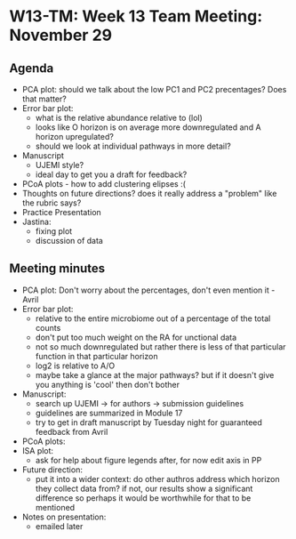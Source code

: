 # W13-TM: Week 13 Team Meeting: November 29

## Agenda

* PCA plot: should we talk about the low PC1 and PC2 precentages? Does that matter?
* Error bar plot:
  * what is the relative abundance relative to (lol)
  * looks like O horizon is on average more downregulated and A horizon upregulated?
  * should we look at individual pathways in more detail?
* Manuscript
  * UJEMI style?
  * ideal day to get you a draft for feedback?
* PCoA plots - how to add clustering elipses :(
* Thoughts on future directions? does it really address a "problem" like the rubric says?
* Practice Presentation
* Jastina: 
  * fixing plot
  * discussion of data

## Meeting minutes
* PCA plot: Don't worry about the percentages, don't even mention it - Avril
* Error bar plot:
  * relative to the entire microbiome out of a percentage of the total counts
  * don't put too much weight on the RA for unctional data
  * not so much downregulated but rather there is less of that particular function in that particular horizon
  * log2 is relative to A/O
  * maybe take a glance at the major pathways? but if it doesn't give you anything is 'cool' then don't bother
* Manuscript:
  * search up UJEMI -> for authors -> submission guidelines
  * guidelines are summarized in Module 17
  * try to get in draft manuscript by Tuesday night for guaranteed feedback from Avril 
* PCoA plots:
* ISA plot:
  * ask for help about figure legends after, for now edit axis in PP
* Future direction:
  * put it into a wider context: do other authros address which horizon they collect data from? if not, our results show a significant difference so perhaps it would be worthwhile for that to be mentioned 
* Notes on presentation:
  * emailed later 
